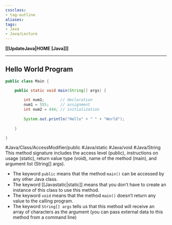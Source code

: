 ```yaml
---
cssclass:
- tag-outline
aliases:
tags:
- Java
- Java/Lecture
---
```

**[[UpdateJava|HOME [Java]]]**

---
## Hello World Program
```java
public class Main {

    public static void main(String[] args) {
    
	    int num1;       // declaration
	    num1 = 555;     // assignment
	    int num2 = 444; // initialization
	    
        System.out.println("Hello" + " " + "World");
        
    }

}
```

#Java/Class/AccessModifier/public #Java/static #Java/void #Java/String 
This method signature includes the access level (public), instructions on usage (static), return value type (void), name of the method (main), and argument list (String[] args).
- The keyword `public` means that the method `main()` can be accessed by any other Java class.
- The keyword [[Javastatic|static]] means that you don’t have to create an instance of this class to use this method.
- The keyword `void` means that the method `main()` doesn’t return any value to the calling program.
- The keyword `String[] args` tells us that this method will receive an array of characters as the argument (you can pass external data to this method from a command line)